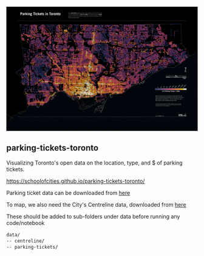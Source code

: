 ![parking-tickets-toronto](./map/parking-tickets-toronto.png)

## parking-tickets-toronto

Visualizing Toronto's open data on the location, type, and $ of parking tickets.

https://schoolofcities.github.io/parking-tickets-toronto/

Parking ticket data can be downloaded from [here](https://open.toronto.ca/dataset/parking-tickets/)

To map, we also need the City's Centreline data, downloaded from [here](https://open.toronto.ca/dataset/toronto-centreline-tcl/)

These should be added to sub-folders under data before running any code/notebook

```
data/
-- centreline/
-- parking-tickets/
```
